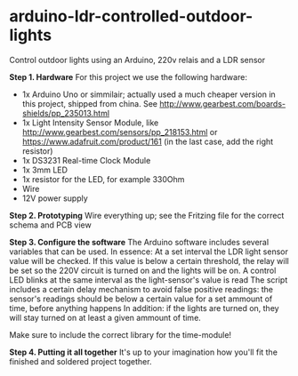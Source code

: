 # arduino-ldr-controlled-outdoor-lights
Control outdoor lights using an Arduino, 220v relais and a LDR sensor

<strong>Step 1. Hardware</strong>
For this project we use the following hardware:
- 1x Arduino Uno or simmilair; actually used a much cheaper version in this project, shipped from china. See http://www.gearbest.com/boards-shields/pp_235013.html 
- 1x Light Intensity Sensor Module, like http://www.gearbest.com/sensors/pp_218153.html or https://www.adafruit.com/product/161 (in the last case, add the right resistor)
- 1x DS3231 Real-time Clock Module
- 1x 3mm LED 
- 1x resistor for the LED, for example 330Ohm
- Wire
- 12V power supply

<strong>Step 2. Prototyping</strong>
Wire everything up; see the Fritzing file for the correct schema and PCB view

<strong>Step 3. Configure the software</strong>
The Arduino software includes several variables that can be used. In essence:
At a set interval the LDR light sensor value will be checked. If this value is below a certain threshold, the relay will be set so the 220V circuit is turned on and the lights will be on.
A control LED blinks at the same interval as the light-sensor's value is read
The script includes a certain delay mechanism to avoid false positive readings: the sensor's readings should be below a certain value for a set ammount of time, before anything happens
In addition: if the lights are turned on, they will stay turned on at least a given ammount of time.

Make sure to include the correct library for the time-module!

<strong>Step 4. Putting it all together</strong>
It's up to your imagination how you'll fit the finished and soldered project together. 
